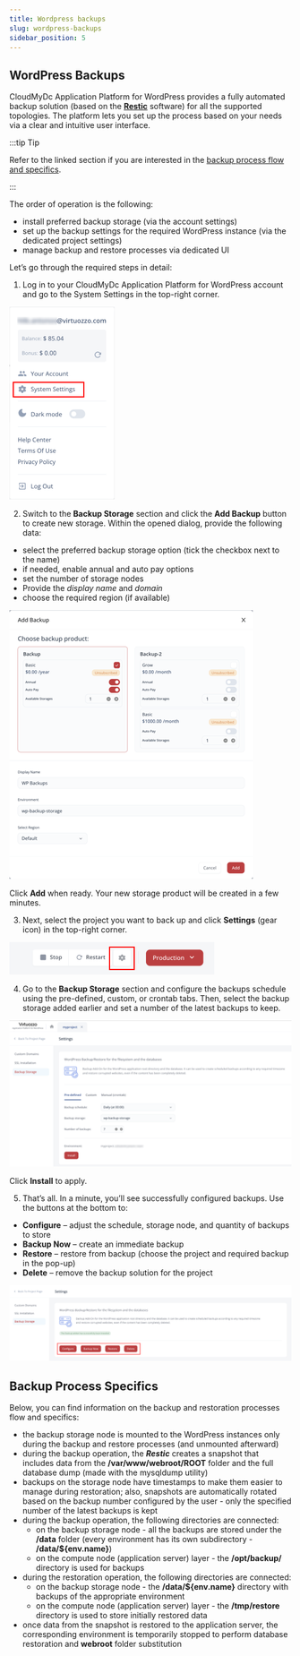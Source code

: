 ```yaml
---
title: Wordpress backups
slug: wordpress-backups
sidebar_position: 5
---
```


## WordPress Backups

CloudMyDc Application Platform for WordPress provides a fully automated backup solution (based on the **[Restic](https://restic.readthedocs.io/en/stable/010_introduction.html)** software) for all the supported topologies. The platform lets you set up the process based on your needs via a clear and intuitive user interface.

:::tip Tip

Refer to the linked section if you are interested in the [backup process flow and specifics](/docs/wordpress-as-a-service/wordpress-backups#backup-process-specifics).

:::

The order of operation is the following:

- install preferred backup storage (via the account settings)
- set up the backup settings for the required WordPress instance (via the dedicated project settings)
- manage backup and restore processes via dedicated UI

Let’s go through the required steps in detail:

1. Log in to your CloudMyDc Application Platform for WordPress account and go to the System Settings in the top-right corner.

<div style={{
    display:'flex',
    justifyContent: 'center',
    margin: '0 0 1rem 0'
}}>

![Locale Dropdown](./img/WordPressBackups/01-account-system-settings.png)

</div>

2. Switch to the **Backup Storage** section and click the **Add Backup** button to create new storage. Within the opened dialog, provide the following data:

- select the preferred backup storage option (tick the checkbox next to the name)
- if needed, enable annual and auto pay options
- set the number of storage nodes
- Provide the _display name_ and _domain_
- choose the required region (if available)

<div style={{
    display:'flex',
    justifyContent: 'center',
    margin: '0 0 1rem 0'
}}>

![Locale Dropdown](./img/WordPressBackups/02-add-backup-storage.png)

</div>

Click **Add** when ready. Your new storage product will be created in a few minutes.

3. Next, select the project you want to back up and click **Settings** (gear icon) in the top-right corner.

<div style={{
    display:'flex',
    justifyContent: 'center',
    margin: '0 0 1rem 0'
}}>

![Locale Dropdown](./img/WordPressBackups/03-project-settings.png)

</div>

4. Go to the **Backup Storage** section and configure the backups schedule using the pre-defined, custom, or crontab tabs. Then, select the backup storage added earlier and set a number of the latest backups to keep.

<div style={{
    display:'flex',
    justifyContent: 'center',
    margin: '0 0 1rem 0'
}}>

![Locale Dropdown](./img/WordPressBackups/04-configure-backups.png)

</div>

Click **Install** to apply.

5. That’s all. In a minute, you’ll see successfully configured backups. Use the buttons at the bottom to:

- **Configure** – adjust the schedule, storage node, and quantity of backups to store
- **Backup Now** – create an immediate backup
- **Restore** – restore from backup (choose the project and required backup in the pop-up)
- **Delete** – remove the backup solution for the project

<div style={{
    display:'flex',
    justifyContent: 'center',
    margin: '0 0 1rem 0'
}}>

![Locale Dropdown](./img/WordPressBackups/05-manage-backups.png)

</div>

## Backup Process Specifics

Below, you can find information on the backup and restoration processes flow and specifics:

- the backup storage node is mounted to the WordPress instances only during the backup and restore processes (and unmounted afterward)
- during the backup operation, the **_Restic_** creates a snapshot that includes data from the **/var/www/webroot/ROOT** folder and the full database dump (made with the mysqldump utility)
- backups on the storage node have timestamps to make them easier to manage during restoration; also, snapshots are automatically rotated based on the backup number configured by the user - only the specified number of the latest backups is kept
- during the backup operation, the following directories are connected:
  - on the backup storage node - all the backups are stored under the **/data** folder (every environment has its own subdirectory - **/data/${env.name}**)
  - on the compute node (application server) layer - the **/opt/backup/** directory is used for backups
- during the restoration operation, the following directories are connected:
  - on the backup storage node - the **/data/${env.name}** directory with backups of the appropriate environment
  - on the compute node (application server) layer - the **/tmp/restore** directory is used to store initially restored data
- once data from the snapshot is restored to the application server, the corresponding environment is temporarily stopped to perform database restoration and **webroot** folder substitution
